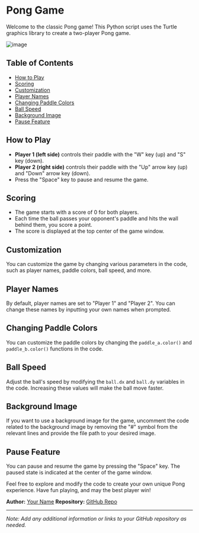 # Pong Game

Welcome to the classic Pong game! This Python script uses the Turtle graphics library to create a two-player Pong game.

![image](https://github.com/RobertMartinez19/Personal-Projects/assets/97005238/fcda3567-2615-459d-bfac-1913bef88697)


## Table of Contents

- [How to Play](#how-to-play)
- [Scoring](#scoring)
- [Customization](#customization)
- [Player Names](#player-names)
- [Changing Paddle Colors](#changing-paddle-colors)
- [Ball Speed](#ball-speed)
- [Background Image](#background-image)
- [Pause Feature](#pause-feature)

## How to Play

- **Player 1 (left side)** controls their paddle with the "W" key (up) and "S" key (down).
- **Player 2 (right side)** controls their paddle with the "Up" arrow key (up) and "Down" arrow key (down).
- Press the "Space" key to pause and resume the game.

## Scoring

- The game starts with a score of 0 for both players.
- Each time the ball passes your opponent's paddle and hits the wall behind them, you score a point.
- The score is displayed at the top center of the game window.

## Customization

You can customize the game by changing various parameters in the code, such as player names, paddle colors, ball speed, and more.

## Player Names

By default, player names are set to "Player 1" and "Player 2". You can change these names by inputting your own names when prompted.

## Changing Paddle Colors

You can customize the paddle colors by changing the `paddle_a.color()` and `paddle_b.color()` functions in the code.

## Ball Speed

Adjust the ball's speed by modifying the `ball.dx` and `ball.dy` variables in the code. Increasing these values will make the ball move faster.

## Background Image

If you want to use a background image for the game, uncomment the code related to the background image by removing the "#" symbol from the relevant lines and provide the file path to your desired image.

## Pause Feature

You can pause and resume the game by pressing the "Space" key. The paused state is indicated at the center of the game window.

Feel free to explore and modify the code to create your own unique Pong experience. Have fun playing, and may the best player win!

**Author:** [Your Name](https://github.com/yourusername)
**Repository:** [GitHub Repo](https://github.com/yourusername/pong-game)

---

*Note: Add any additional information or links to your GitHub repository as needed.*
